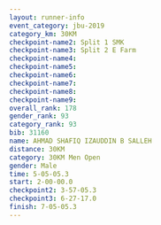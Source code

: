 ```yaml
---
layout: runner-info 
event_category: jbu-2019 
category_km: 30KM 
checkpoint-name2: Split 1 SMK 
checkpoint-name3: Split 2 E Farm 
checkpoint-name4: 
checkpoint-name5: 
checkpoint-name6: 
checkpoint-name7: 
checkpoint-name8: 
checkpoint-name9: 
overall_rank: 178
gender_rank: 93
category_rank: 93
bib: 31160
name: AHMAD SHAFIQ IZAUDDIN B SALLEH
distance: 30KM
category: 30KM Men Open
gender: Male
time: 5-05-05.3
start: 2-00-00.0
checkpoint2: 3-57-05.3
checkpoint3: 6-27-17.0
finish: 7-05-05.3
---
```


